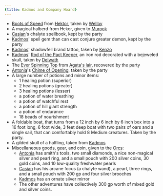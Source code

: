 ```yaml
---
{title: Kadmos and Company Hoard}
---
```


- [Boots of Speed](<treasure-from-kadmos-and-company/boots-of-speed.md>) from [Hektor](<../../../people/chardonians/hektor.md>), taken by [Wellby](<../../../people/pcs/dunmar-fellowship/wellby.md>)
- A magical halberd from Hekor, given to [Murook](<../../../people/orcs/murook.md>)
- [Casian](<../../../people/chardonians/casian.md>)'s chalyte spellbook, kept by the party
- [Kadmos](<../../../people/chardonians/kadmos.md>)' spell gem than can cast conjure greater demon, kept by the party
- [Kadmos](<../../../people/chardonians/kadmos.md>)' shadowfell brand tattoo, taken by [Kenzo](<../../../people/pcs/dunmar-fellowship/kenzo.md>)
- [Kadmos](<../../../people/chardonians/kadmos.md>)' [Rod of the Pact Keeper](<treasure-from-kadmos-and-company/rod-of-the-pact-keeper.md>), an iron rod decorated with a bejeweled skull, taken by [Delwath](<../../../people/pcs/dunmar-fellowship/delwath.md>)
- The [Ever Spinning Top](<treasure-from-agata/ever-spinning-top.md>) from [Agata's lair](<../../../gazetteer/greater-dunmar/dunmari-basin/agata-s-lair.md>), recovered by the party
- [Antonia](<../../../people/chardonians/antonia.md>)'s [Chime of Opening](<treasure-from-kadmos-and-company/chime-of-opening.md>), taken by the party
- A large number of potions and minor items:
	- 1 healing potion (superior)
	- 2 healing potions (greater)
	- 3 healing potions (lesser)
	- a potion of water breathing
	- a potion of watchful rest
	- a potion of hill giant strength
	- a potion of endurance
	- 18 beads of nourishment
- A foldable boat, that turns from a 12 inch by 6 inch by 6 inch box into a 16 foot long, 6 foot wide, 3 feet deep boat with two pairs of oars and a single sail, that can comfortably hold 8 Medium creatures. Taken by the party. 
- A gilded skull of a halfling, taken from [Kadmos](<../../../people/chardonians/kadmos.md>)
- Miscellaneous goods, gear, and coin, given to the [Orcs](<../../../species/children-of-the-embodied-gods/orcs/orcs.md>):
	- [Antonia](<../../../people/chardonians/antonia.md>) has smith's tools, two small diamonds, a nice non-magical silver and pearl ring, and a small pouch with 200 silver coins, 30 gold coins, and 10 low-quality freshwater pearls
	- [Casian](<../../../people/chardonians/casian.md>) has his arcane focus (a chalyte wand), a pearl, three rings, and a small pouch with 200 gp and four silver brooches
	- [Kadmos](<../../../people/chardonians/kadmos.md>) has an ornate silver mirror
	- The other adventures have collectively 300 gp worth of mixed gold and silver coins. 
